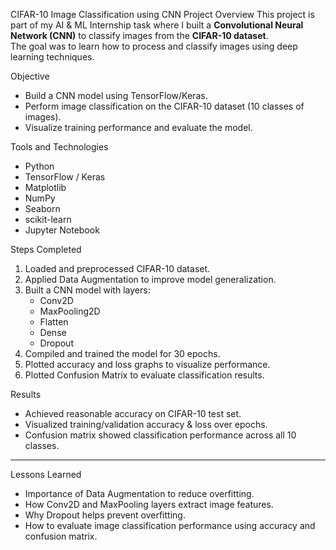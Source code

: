  CIFAR-10 Image Classification using CNN
 Project Overview
This project is part of my AI & ML Internship task where I built a **Convolutional Neural Network (CNN)** to classify images from the **CIFAR-10 dataset**.  
The goal was to learn how to process and classify images using deep learning techniques.

 Objective
- Build a CNN model using TensorFlow/Keras.
- Perform image classification on the CIFAR-10 dataset (10 classes of images).
- Visualize training performance and evaluate the model.

Tools and Technologies
- Python
- TensorFlow / Keras
- Matplotlib
- NumPy
- Seaborn
- scikit-learn
- Jupyter Notebook

 Steps Completed
1. Loaded and preprocessed CIFAR-10 dataset.
2. Applied Data Augmentation to improve model generalization.
3. Built a CNN model with layers:
    - Conv2D
    - MaxPooling2D
    - Flatten
    - Dense
    - Dropout
4. Compiled and trained the model for 30 epochs.
5. Plotted accuracy and loss graphs to visualize performance.
6. Plotted Confusion Matrix to evaluate classification results.

Results
- Achieved reasonable accuracy on CIFAR-10 test set.
- Visualized training/validation accuracy & loss over epochs.
- Confusion matrix showed classification performance across all 10 classes.

---

 Lessons Learned
- Importance of Data Augmentation to reduce overfitting.
- How Conv2D and MaxPooling layers extract image features.
- Why Dropout helps prevent overfitting.
- How to evaluate image classification performance using accuracy and confusion matrix.


